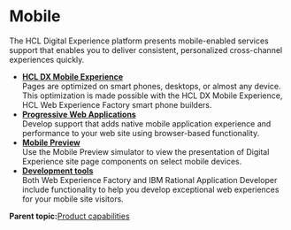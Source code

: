 # Mobile 

The HCL Digital Experience platform presents mobile-enabled services support that enables you to deliver consistent, personalized cross-channel experiences quickly.

-   **[HCL DX Mobile Experience ](../overview/mobile_themes_and_enabled_portlets.md)**  
 Pages are optimized on smart phones, desktops, or almost any device. This optimization is made possible with the HCL DX Mobile Experience, HCL Web Experience Factory smart phone builders.
-   **[Progressive Web Applications ](../install/progressive_web_applications.md)**  
Develop support that adds native mobile application experience and performance to your web site using browser-based functionality.
-   **[Mobile Preview ](../install/mobile_preview.md)**  
Use the Mobile Preview simulator to view the presentation of Digital Experience site page components on select mobile devices.
-   **[Development tools ](../overview/web_experience_factory.md)**  
 Both Web Experience Factory and IBM Rational Application Developer include functionality to help you develop exceptional web experiences for your mobile site visitors.

**Parent topic:**[Product capabilities](../overview/intr_ovr.md)

